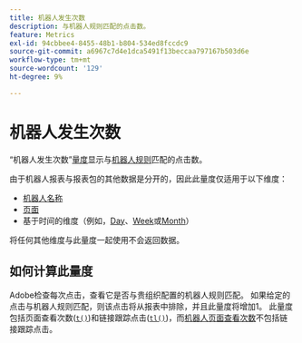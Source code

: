 ```yaml
---
title: 机器人发生次数
description: 与机器人规则匹配的点击数。
feature: Metrics
exl-id: 94cbbee4-8455-48b1-b804-534ed8fccdc9
source-git-commit: a6967c7d4e1dca5491f13beccaa797167b503d6e
workflow-type: tm+mt
source-wordcount: '129'
ht-degree: 9%

---
```


# 机器人发生次数

“机器人发生次数”[量度](overview.md)显示与[机器人规则](/help/admin/tools/manage-rs/edit-settings/general/bot-removal/bot-rules.md)匹配的点击数。

由于机器人报表与报表包的其他数据是分开的，因此此量度仅适用于以下维度：

* [机器人名称](../dimensions/bot-name.md)
* [页面](../dimensions/page.md)
* 基于时间的维度（例如，[Day](../dimensions/day.md)、[Week](../dimensions/week.md)或[Month](../dimensions/month.md)）

将任何其他维度与此量度一起使用不会返回数据。

## 如何计算此量度

Adobe检查每次点击，查看它是否与贵组织配置的机器人规则匹配。 如果给定的点击与机器人规则匹配，则该点击将从报表中排除，并且此量度将增加1。 此量度包括页面查看次数([`t()`](/help/implement/vars/functions/t-method.md))和链接跟踪点击([`tl()`](/help/implement/vars/functions/tl-method.md))，而[机器人页面查看次数](bot-page-views.md)不包括链接跟踪点击。
